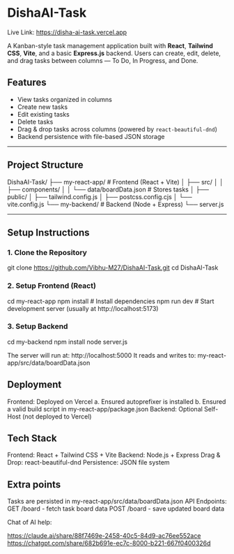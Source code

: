 # DishaAI-Task

Live Link: https://disha-ai-task.vercel.app

A Kanban-style task management application built with **React**, **Tailwind CSS**, **Vite**, and a basic **Express.js** backend. Users can create, edit, delete, and drag tasks between columns — To Do, In Progress, and Done.

## Features

- View tasks organized in columns
- Create new tasks
- Edit existing tasks
- Delete tasks
- Drag & drop tasks across columns (powered by `react-beautiful-dnd`)
- Backend persistence with file-based JSON storage

---

## Project Structure

DishaAI-Task/
├── my-react-app/ # Frontend (React + Vite)
│ ├── src/
│ │ ├── components/
│ │ └── data/boardData.json # Stores tasks
│ ├── public/
│ ├── tailwind.config.js
│ ├── postcss.config.cjs
│ └── vite.config.js
└── my-backend/ # Backend (Node + Express)
└── server.js


---

## Setup Instructions

### 1. Clone the Repository

git clone https://github.com/Vibhu-M27/DishaAI-Task.git
cd DishaAI-Task

### 2. Setup Frontend (React)

cd my-react-app
npm install          # Install dependencies
npm run dev          # Start development server (usually at http://localhost:5173)

### 3. Setup Backend 

cd my-backend
npm install
node server.js

The server will run at: http://localhost:5000
It reads and writes to: my-react-app/src/data/boardData.json

## Deployment

Frontend: Deployed on Vercel
a. Ensured autoprefixer is installed
b. Ensured a valid build script in my-react-app/package.json
Backend: Optional Self-Host (not deployed to Vercel)

## Tech Stack

Frontend: React + Tailwind CSS + Vite
Backend: Node.js + Express
Drag & Drop: react-beautiful-dnd
Persistence: JSON file system

## Extra points

Tasks are persisted in my-react-app/src/data/boardData.json
API Endpoints:
GET /board - fetch task board data
POST /board - save updated board data

Chat of AI help: 

https://claude.ai/share/88f7469e-2458-40c5-84d9-ac76ee552ace
https://chatgpt.com/share/682b691e-ec7c-8000-b221-667f0400326d

